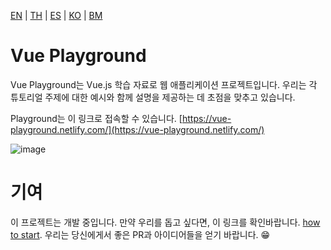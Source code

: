 [EN](README.md) | [TH](README_th.md) | [ES](README_es.md) | [KO](README_ko.md) | [BM](README_bm.md)

# Vue Playground

Vue Playground는 Vue.js 학습 자료로 웹 애플리케이션 프로젝트입니다. 우리는 각 튜토리얼 주제에 대한 예시와 함께 설명을 제공하는 데 초점을 맞추고 있습니다.

Playground는 이 링크로 접속할 수 있습니다. [https://vue-playground.netlify.com/](https://vue-playground.netlify.com/)

![image](https://user-images.githubusercontent.com/6861191/66323656-538d4980-e94e-11e9-879c-f1cf2581cb9f.png)

# 기여

이 프로젝트는 개발 중입니다.
만약 우리를 돕고 싶다면, 이 링크를 확인바랍니다. [how to start](https://github.com/runyasak/vue-playground/blob/master/CONTRIBUTING.md).
우리는 당신에게서 좋은 PR과 아이디어들을 얻기 바랍니다. 😁
